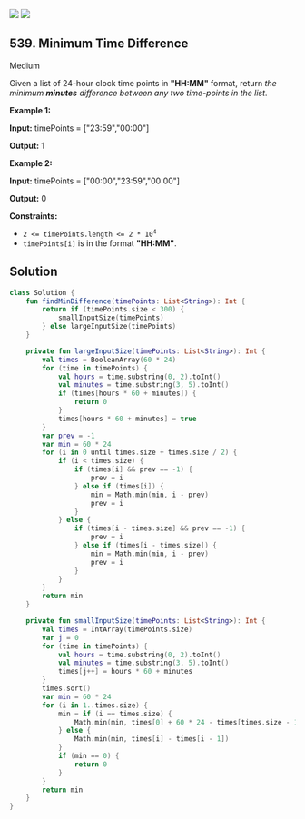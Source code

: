 [![](https://img.shields.io/github/stars/javadev/LeetCode-in-Kotlin?label=Stars&style=flat-square)](https://github.com/javadev/LeetCode-in-Kotlin)
[![](https://img.shields.io/github/forks/javadev/LeetCode-in-Kotlin?label=Fork%20me%20on%20GitHub%20&style=flat-square)](https://github.com/javadev/LeetCode-in-Kotlin/fork)

## 539\. Minimum Time Difference

Medium

Given a list of 24-hour clock time points in **"HH:MM"** format, return _the minimum **minutes** difference between any two time-points in the list_.

**Example 1:**

**Input:** timePoints = ["23:59","00:00"]

**Output:** 1

**Example 2:**

**Input:** timePoints = ["00:00","23:59","00:00"]

**Output:** 0

**Constraints:**

*   <code>2 <= timePoints.length <= 2 * 10<sup>4</sup></code>
*   `timePoints[i]` is in the format **"HH:MM"**.

## Solution

```kotlin
class Solution {
    fun findMinDifference(timePoints: List<String>): Int {
        return if (timePoints.size < 300) {
            smallInputSize(timePoints)
        } else largeInputSize(timePoints)
    }

    private fun largeInputSize(timePoints: List<String>): Int {
        val times = BooleanArray(60 * 24)
        for (time in timePoints) {
            val hours = time.substring(0, 2).toInt()
            val minutes = time.substring(3, 5).toInt()
            if (times[hours * 60 + minutes]) {
                return 0
            }
            times[hours * 60 + minutes] = true
        }
        var prev = -1
        var min = 60 * 24
        for (i in 0 until times.size + times.size / 2) {
            if (i < times.size) {
                if (times[i] && prev == -1) {
                    prev = i
                } else if (times[i]) {
                    min = Math.min(min, i - prev)
                    prev = i
                }
            } else {
                if (times[i - times.size] && prev == -1) {
                    prev = i
                } else if (times[i - times.size]) {
                    min = Math.min(min, i - prev)
                    prev = i
                }
            }
        }
        return min
    }

    private fun smallInputSize(timePoints: List<String>): Int {
        val times = IntArray(timePoints.size)
        var j = 0
        for (time in timePoints) {
            val hours = time.substring(0, 2).toInt()
            val minutes = time.substring(3, 5).toInt()
            times[j++] = hours * 60 + minutes
        }
        times.sort()
        var min = 60 * 24
        for (i in 1..times.size) {
            min = if (i == times.size) {
                Math.min(min, times[0] + 60 * 24 - times[times.size - 1])
            } else {
                Math.min(min, times[i] - times[i - 1])
            }
            if (min == 0) {
                return 0
            }
        }
        return min
    }
}
```